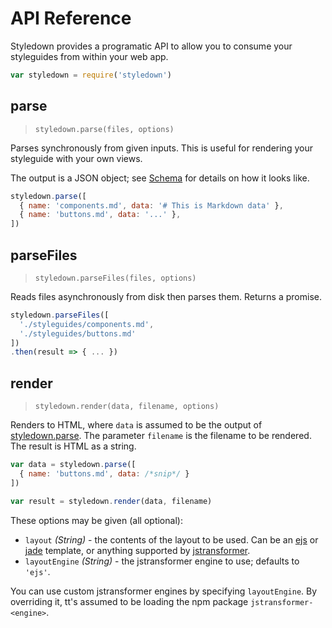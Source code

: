 API Reference
=============

Styledown provides a programatic API to allow you to consume your styleguides from within your web app.

```js
var styledown = require('styledown')
```

## parse

> `styledown.parse(files, options)`

Parses synchronously from given inputs. This is useful for rendering your styleguide with your own views.

The output is a JSON object; see [Schema](schema.md) for details on how it looks like.

```js
styledown.parse([
  { name: 'components.md', data: '# This is Markdown data' },
  { name: 'buttons.md', data: '...' },
])
```

## parseFiles

> `styledown.parseFiles(files, options)`

Reads files asynchronously from disk then parses them. Returns a promise.

```js
styledown.parseFiles([
  './styleguides/components.md',
  './styleguides/buttons.md'
])
.then(result => { ... })
```

## render

> `styledown.render(data, filename, options)`

Renders to HTML, where `data` is assumed to be the output of [styledown.parse](#styledownparse). The parameter `filename` is the filename to be rendered. The result is HTML as a string.

```js
var data = styledown.parse([
  { name: 'buttons.md', data: /*snip*/ }
])

var result = styledown.render(data, filename)
```

These options may be given (all optional):

- `layout` *(String)* - the contents of the layout to be used. Can be an [ejs][] or [jade][] template, or anything supported by [jstransformer].
- `layoutEngine` *(String)* - the jstransformer engine to use; defaults to `'ejs'`.

You can use custom jstransformer engines by specifying `layoutEngine`. By overriding it, tt's assumed to be loading the npm package `jstransformer-<engine>`.

[ejs]: https://www.npmjs.com/package/ejs
[jade]: https://www.npmjs.com/package/jade
[jstransformer]: https://www.npmjs.com/package/jstransformer
